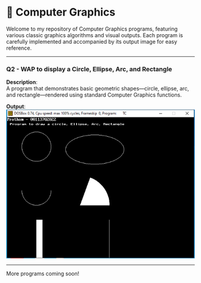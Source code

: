 # 🎨 Computer Graphics

Welcome to my repository of Computer Graphics programs, featuring various classic graphics algorithms and visual outputs. Each program is carefully implemented and accompanied by its output image for easy reference.

---

### Q2 - WAP to display a Circle, Ellipse, Arc, and Rectangle

**Description**:  
A program that demonstrates basic geometric shapes—circle, ellipse, arc, and rectangle—rendered using standard Computer Graphics functions.

**Output**:  
![Output - Q2](02Gprog.png)

---

More programs coming soon!
